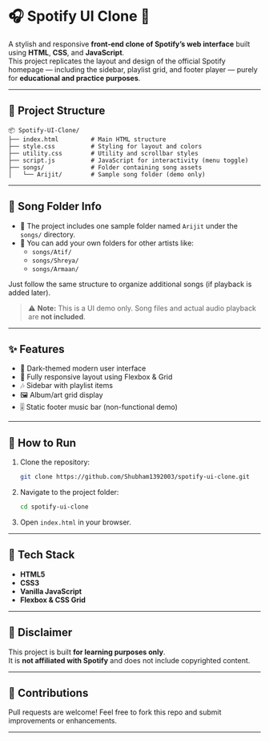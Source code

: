 # 🎧 Spotify UI Clone 🎵

A stylish and responsive **front-end clone of Spotify’s web interface** built using **HTML**, **CSS**, and **JavaScript**.  
This project replicates the layout and design of the official Spotify homepage — including the sidebar, playlist grid, and footer player — purely for **educational and practice purposes**.

---

## 📁 Project Structure

```
📦 Spotify-UI-Clone/
├── index.html         # Main HTML structure
├── style.css          # Styling for layout and colors
├── utility.css        # Utility and scrollbar styles
├── script.js          # JavaScript for interactivity (menu toggle)
├── songs/             # Folder containing song assets
│   └── Arijit/        # Sample song folder (demo only)
```

---

## 🎵 Song Folder Info

- 📂 The project includes one sample folder named `Arijit` under the `songs/` directory.
- 🎤 You can add your own folders for other artists like:
  - `songs/Atif/`
  - `songs/Shreya/`
  - `songs/Armaan/`

Just follow the same structure to organize additional songs (if playback is added later).

> ⚠️ **Note:** This is a UI demo only. Song files and actual audio playback are **not included**.

---

## ✨ Features

- 🎨 Dark-themed modern user interface  
- 📱 Fully responsive layout using Flexbox & Grid  
- 🎶 Sidebar with playlist items  
- 🖼️ Album/art grid display  
- 🎚️ Static footer music bar (non-functional demo)

---

## 🚀 How to Run

1. Clone the repository:
   ```bash
   git clone https://github.com/Shubham1392003/spotify-ui-clone.git
   ```
2. Navigate to the project folder:
   ```bash
   cd spotify-ui-clone
   ```
3. Open `index.html` in your browser.

---

## 🧰 Tech Stack

- **HTML5**
- **CSS3**
- **Vanilla JavaScript**
- **Flexbox & CSS Grid**

---

## 📌 Disclaimer

This project is built **for learning purposes only**.  
It is **not affiliated with Spotify** and does not include copyrighted content.

---

## 🙌 Contributions

Pull requests are welcome! Feel free to fork this repo and submit improvements or enhancements.

---
